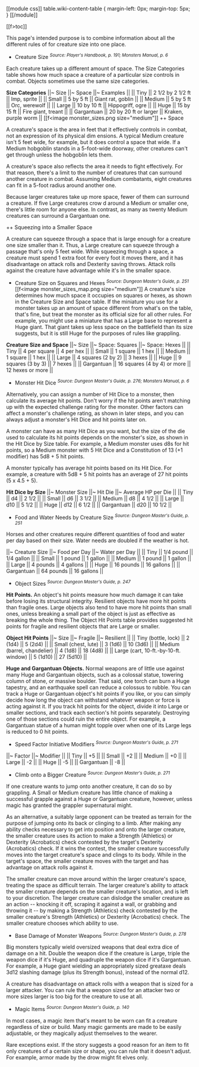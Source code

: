 [[module css]]
table.wiki-content-table { margin-left: 0px; margin-top: 5px; }
[[/module]]

[[f>toc]]

This page's intended purpose is to combine information about all the different rules of for creature size into one place.

+ Creature Size
<sup>*Source: Player's Handbook, p. 191; Monsters Manual, p. 6*</sup>

Each creature takes up a different amount of space. The Size Categories table shows how much space a creature of a particular size controls in combat. Objects sometimes use the same size categories.

**Size Categories**
||~ Size ||~ Space ||~ Examples ||
|| Tiny || 2 1/2 by 2 1/2 ft || Imp, sprite ||
|| Small || 5 by 5 ft || Giant rat, goblin ||
|| Medium || 5 by 5 ft || Orc, werewolf ||
|| Large || 10 by 10 ft || Hippogriff, ogre ||
|| Huge || 15 by 15 ft || Fire giant, treant ||
|| Gargantuan || 20 by 20 ft or larger || Kraken, purple worm ||
[[f<image monster_sizes.png size="medium"]]
++ Space

A creature's space is the area in feet that it effectively controls in combat, not an expression of its physical dim ensions. A typical Medium creature isn't 5 feet wide, for example, but it does control a space that wide. If a Medium hobgoblin stands in a 5-foot-wide doorway, other creatures can't get through unless the hobgoblin lets them.

A creature's space also reflects the area it needs to fight effectively. For that reason, there's a limit to the number of creatures that can surround another creature in combat. Assuming Medium combatants, eight creatures can fit in a 5-foot radius around another one.

Because larger creatures take up more space, fewer of them can surround a creature. If five Large creatures crow d around a Medium or smaller one, there's little room for anyone else. In contrast, as many as twenty Medium creatures can surround a Gargantuan one.

++ Squeezing into a Smaller Space

A creature can squeeze through a space that is large enough for a creature one size smaller than it. Thus, a Large creature can squeeze through a passage that's only 5 feet wide. While squeezing through a space, a creature must spend 1 extra foot for every foot it moves there, and it has disadvantage on attack rolls and Dexterity saving throws. Attack rolls against the creature have advantage while it's in the smaller space.

+ Creature Size on Squares and Hexes
<sup>*Source: Dungeon Master's Guide, p. 251*</sup>
[[f<image monster_sizes_map.png size="medium"]]
A creature's size determines how much space it occupies on squares or hexes, as shown in the Creature Size and Space table. If the miniature you use for a monster takes up an amount of space different from what's on the table, that's fine, but treat the monster as its official size for all other rules. For example, you might use a miniature that has a Large base to represent a Huge giant. That giant takes up less space on the battlefield than its size suggests, but it is still Huge for the purposes of rules like grappling.

**Creature Size and Space**
||~ Size ||~ Space: Squares ||~ Space: Hexes ||
|| Tiny || 4 per square || 4 per hex ||
|| Small || 1 square || 1 hex ||
|| Medium || 1 square || 1 hex ||
|| Large || 4 squares (2 by 2) || 3 hexes ||
|| Huge || 9 squares (3 by 3) || 7 hexes ||
|| Gargantuan || 16 squares (4 by 4) or more || 12 hexes or more ||

+ Monster Hit Dice
<sup>*Source: Dungeon Master's Guide, p. 276; Monsters Manual, p. 6*</sup>

Alternatively, you can assign a number of Hit Dice to a monster, then calculate its average hit points. Don't worry if the hit points aren't matching up with the expected challenge rating for the monster. Other factors can affect a monster's challenge rating, as shown in later steps, and you can always adjust a monster's Hit Dice and hit points later on.

A monster can have as many Hit Dice as you want, but the size of the die used to calculate its hit points depends on the monster's size, as shown in the Hit Dice by Size table. For example, a Medium monster uses d8s for hit points, so a Medium monster with 5 Hit Dice and a Constitution of 13 (+1 modifier) has 5d8 + 5 hit points.

A monster typically has average hit points based on its Hit Dice. For example, a creature with 5d8 + 5 hit points has an average of 27 hit points (5 x 4.5 + 5).

**Hit Dice by Size**
||~ Monster Size ||~ Hit Die ||~ Average HP per Die ||
|| Tiny || d4 || 2 1/2 ||
|| Small || d6 || 3 1/2 ||
|| Medium || d8 || 4 1/2 ||
|| Large || d10 || 5 1/2 ||
|| Huge || d12 || 6 1/2 || 
|| Gargantuan || d20 || 10 1/2 ||

+ Food and Water Needs by Creature Size
<sup>*Source: Dungeon Master's Guide, p. 251*</sup>

Horses and other creatures require different quantities of food and water per day based on their size. Water needs are doubled if the weather is hot.

||~ Creature Size ||~ Food per Day ||~ Water per Day ||
|| Tiny || 1/4 pound || 1/4 gallon ||
|| Small || 1 pound || 1 gallon ||
|| Medium || 1 pound || 1 gallon ||
|| Large || 4 pounds || 4 gallons ||
|| Huge || 16 pounds || 16 gallons ||
|| Gargantuan || 64 pounds || 16 gallons ||

+ Object Sizes
<sup>*Source: Dungeon Master's Guide, p. 247*</sup>

**Hit Points.** An object's hit points measure how much damage it can take before losing its structural integrity. Resilient objects have more hit points than fragile ones. Large objects also tend to have more hit points than small ones, unless breaking a small part of the object is just as effective as breaking the whole thing. The Object Hit Points table provides suggested hit points for fragile and resilient objects that are Large or smaller.

**Object Hit Points**
||~ Size ||~ Fragile ||~ Resilient ||
|| Tiny (bottle, lock) || 2 (1d4) || 5 (2d4) ||
|| Small (chest, lute) || 3 (1d6) || 10 (3d6) ||
|| Medium (barrel, chandelier) || 4 (1d8) || 18 (4d8) ||
|| Large (cart, 10-ft.-by-10-ft. window) || 5 (1d10) || 27 (5d10) ||

**Huge and Gargantuan Objects.** Normal weapons are of little use against many Huge and Gargantuan objects, such as a colossal statue, towering column of stone, or massive boulder. That said, one torch can burn a Huge tapestry, and an earthquake spell can reduce a colossus to rubble. You can track a Huge or Gargantuan object's hit points if you like, or you can simply decide how long the object can withstand whatever weapon or force is acting against it. If you track hit points for the object, divide it into Large or smaller sections, and track each section's hit points separately. Destroying one of those sections could ruin the entire object. For example, a Gargantuan statue of a human might topple over when one of its Large legs is reduced to 0 hit points.

+ Speed Factor Initiative Modifiers
<sup>*Source: Dungeon Master's Guide, p. 271*</sup>

||~ Factor ||~ Modifier ||
|| Tiny || +5 ||
|| Small || +2 ||
|| Medium || +0 ||
|| Large || -2 ||
|| Huge || -5 ||
|| Gargantuan || -8 ||

+ Climb onto a Bigger Creature
<sup>*Source: Dungeon Master's Guide, p. 271*</sup>

If one creature wants to jump onto another creature, it can do so by grappling. A Small or Medium creature has little chance of making a successful grapple against a Huge or Gargantuan creature, however, unless magic has granted the grappler supernatural might.

As an alternative, a suitably large opponent can be treated as terrain for the purpose of jumping onto its back or clinging to a limb. After making any ability checks necessary to get into position and onto the larger creature, the smaller creature uses its action to make a Strength (Athletics) or Dexterity (Acrobatics) check contested by the target's Dexterity (Acrobatics) check. If it wins the contest, the smaller creature successfully moves into the target creature's space and clings to its body. While in the target's space, the smaller creature moves with the target and has advantage on attack rolls against it.

The smaller creature can move around within the larger creature's space, treating the space as difficult terrain. The larger creature's ability to attack the smaller creature depends on the smaller creature's location, and is left to your discretion. The larger creature can dislodge the smaller creature as an action -- knocking it off, scraping it against a wall, or grabbing and throwing it -- by making a Strength (Athletics) check contested by the smaller creature's Strength (Athletics) or Dexterity (Acrobatics) check. The smaller creature chooses which ability to use.

+ Base Damage of Monster Weapons
<sup>*Source: Dungeon Master's Guide, p. 278*</sup>

Big monsters typically wield oversized weapons that deal extra dice of damage on a hit. Double the weapon dice if the creature is Large, triple the weapon dice if it's Huge, and quadruple the weapon dice if it's Gargantuan. For example, a Huge giant wielding an appropriately sized greataxe deals 3d12 slashing damage (plus its Strength bonus), instead of the normal d12.

A creature has disadvantage on attack rolls with a weapon that is sized for a larger attacker. You can rule that a weapon sized for an attacker two or more sizes larger is too big for the creature to use at all.

+ Magic Items
<sup>*Source: Dungeon Master's Guide, p. 140*</sup>

In most cases, a magic item that's meant to be worn can fit a creature regardless of size or build. Many magic garments are made to be easily adjustable, or they magically adjust themselves to the wearer.

Rare exceptions exist. If the story suggests a good reason for an item to fit only creatures of a certain size or shape, you can rule that it doesn't adjust. For example, armor made by the drow might fit elves only.